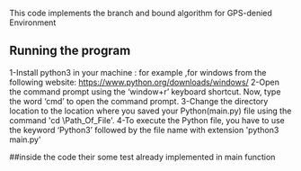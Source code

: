 This code implements the branch and bound algorithm for GPS-denied Environment
## Running the program

1-Install python3 in your machine :
for example ,for windows from the following website:
https://www.python.org/downloads/windows/
2-Open the command prompt using the ‘window+r’ keyboard shortcut. Now, type the word ‘cmd’ to open the command prompt.
3-Change the directory location to the location where you saved your Python(main.py) file using the command 'cd \Path_Of_File'.
4-To execute the Python file, you have to use the keyword ‘Python3’ followed by the file name with extension 'python3 main.py'



##inside the code their some test already implemented in main function
